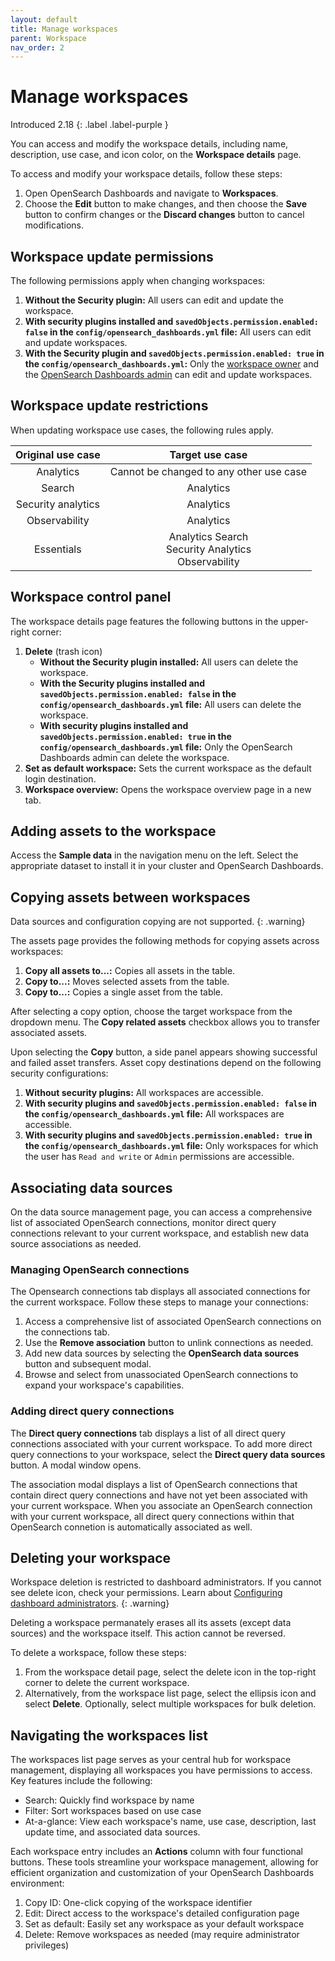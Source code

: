 ```yaml
---
layout: default
title: Manage workspaces
parent: Workspace
nav_order: 2
---
```


# Manage workspaces
Introduced 2.18
{: .label .label-purple }

You can access and modify the workspace details, including name, description, use case, and icon color, on the **Workspace details** page. 

To access and modify your workspace details, follow these steps: 

1. Open OpenSearch Dashboards and navigate to **Workspaces**.
2. Choose the **Edit** button to make changes, and then choose the **Save** button to confirm changes or the **Discard changes** button to cancel modifications.

## Workspace update permissions

The following permissions apply when changing workspaces:

1. **Without the Security plugin:** All users can edit and update the workspace.
2. **With security plugins installed and `savedObjects.permission.enabled: false` in the `config/opensearch_dashboards.yml` file:** All users can edit and update workspaces.
3. **With the Security plugin and `savedObjects.permission.enabled: true` in the `config/opensearch_dashboards.yml`:** Only the [workspace owner]({{site.url}}{{site.baseurl}}/dashboards/workspace/workspace-acl/#define-collaborators-for-your-workspaces) and the [OpenSearch Dashboards admin]({{site.url}}{{site.baseurl}}/dashboards/workspace/workspace-acl/#config-dashboard-admin) can edit and update workspaces.

## Workspace update restrictions 

When updating workspace use cases, the following rules apply.

Original use case | Target use case |
:---: | :---:
Analytics  | Cannot be changed to any other use case
Search  | Analytics
Security analytics  | Analytics
Observability  | Analytics
Essentials  |    Analytics Search<br> Security Analytics<br> Observability

## Workspace control panel

The workspace details page features the following buttons in the upper-right corner:

1. **Delete** (trash icon)
    - **Without the Security plugin installed:** All users can delete the workspace.
    - **With the Security plugins installed and `savedObjects.permission.enabled: false` in the `config/opensearch_dashboards.yml` file:** All users can delete the workspace.
    - **With security plugins installed and `savedObjects.permission.enabled: true` in the `config/opensearch_dashboards.yml` file:** Only the OpenSearch Dashboards admin can delete the workspace.
2. **Set as default workspace:** Sets the current workspace as the default login destination.
3. **Workspace overview:** Opens the workspace overview page in a new tab.

## Adding assets to the workspace

Access the **Sample data** in the navigation menu on the left. Select the appropriate dataset to install it in your cluster and OpenSearch Dashboards.

## Copying assets between workspaces

Data sources and configuration copying are not supported.
{: .warning}

The assets page provides the following methods for copying assets across workspaces:

1. **Copy all assets to...:** Copies all assets in the table.
2. **Copy to...:** Moves selected assets from the table.
3. **Copy to...:** Copies a single asset from the table.

After selecting a copy option, choose the target workspace from the dropdown menu. The **Copy related assets** checkbox allows you to transfer associated assets.

Upon selecting the **Copy** button, a side panel appears showing successful and failed asset transfers. Asset copy destinations depend on the following security configurations:
 
1. **Without security plugins:** All workspaces are accessible.
2. **With security plugins and `savedObjects.permission.enabled: false` in the `config/opensearch_dashboards.yml` file:** All workspaces are accessible.
3. **With security plugins and `savedObjects.permission.enabled: true` in the `config/opensearch_dashboards.yml` file:** Only workspaces for which the user has `Read and write` or `Admin` permissions are accessible.

## Associating data sources

On the data source management page, you can access a comprehensive list of associated OpenSearch connections, monitor direct query connections relevant to your current workspace, and establish new data source associations as needed.

### Managing OpenSearch connections

The Opensearch connections tab displays all associated connections for the current workspace. Follow these steps to manage your connections:

1. Access a comprehensive list of associated OpenSearch connections on the connections tab.
2. Use the **Remove association** button to unlink connections as needed.
3. Add new data sources by selecting the **OpenSearch data sources** button and subsequent modal.
4. Browse and select from unassociated OpenSearch connections to expand your workspace's capabilities.

### Adding direct query connections

The **Direct query connections** tab displays a list of all direct query connections associated with your current workspace. To add more direct query connections to your workspace, select the **Direct query data sources** button. A modal window opens.

The association modal displays a list of OpenSearch connections that contain direct query connections and have not yet been associated with your current workspace. When you associate an OpenSearch connection with your current workspace, all direct query connections within that OpenSearch connetion is automatically associated as well.

## Deleting your workspace

Workspace deletion is restricted to dashboard administrators. If you cannot see delete icon, check your permissions. Learn about [Configuring dashboard administrators]({{site.url}}{{site.baseurl}}/dashboards/workspace/workspace-acl/#config-dashboard-admin).
{: .warning}

Deleting a workspace permanately erases all its assets (except data sources) and the workspace itself. This action cannot be reversed.

To delete a workspace, follow these steps:

1. From the workspace detail page, select the delete icon in the top-right corner to delete the current workspace.
2. Alternatively, from the workspace list page, select the ellipsis icon and select **Delete**. Optionally, select multiple workspaces for bulk deletion.

## Navigating the workspaces list

The workspaces list page serves as your central hub for workspace management, displaying all workspaces you have permissions to access. Key features include the following: 

- Search: Quickly find workspace by name
- Filter: Sort workspaces based on use case
- At-a-glance: View each workspace's name, use case, description, last update time, and associated data sources.

Each workspace entry includes an **Actions** column with four functional buttons. These tools streamline your workspace management, allowing for efficient organization and customization of your OpenSearch Dashboards environment:

1. Copy ID: One-click copying of the workspace identifier
2. Edit: Direct access to the workspace's detailed configuration page
3. Set as default: Easily set any workspace as your default workspace
4. Delete: Remove workspaces as needed (may require administrator privileges)
